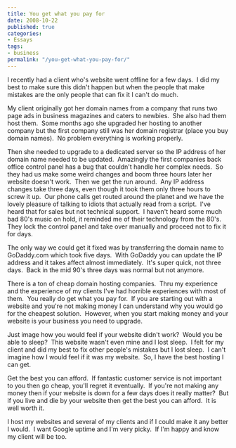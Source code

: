 ```yaml
---
title: You get what you pay for
date: 2008-10-22
published: true
categories:
- Essays
tags:
- business
permalink: "/you-get-what-you-pay-for/"
---
```

I recently had a client who's website went offline for a few days.  I did my best to make sure this didn't happen but when the people that make mistakes are the only people that can fix it I can't do much.

My client originally got her domain names from a company that runs two page ads in business magazines and caters to newbies.  She also had them host them.  Some months ago she upgraded her hosting to another company but the first company still was her domain registrar (place you buy domain names).  No problem everything is working properly.

Then she needed to upgrade to a dedicated server so the IP address of her domain name needed to be updated.  Amazingly the first companies back office control panel has a bug that couldn't handle her complex needs.  So they had us make some weird changes and boom three hours later her website doesn't work.  Then we get the run around.  Any IP address changes take three days, even though it took them only three hours to screw it up.  Our phone calls get routed around the planet and we have the lovely pleasure of talking to idiots that actually read from a script.  I've heard that for sales but not technical support.  I haven't heard some much bad 80's music on hold, it reminded me of their technology from the 80's.  They lock the control panel and take over manually and proceed not to fix it for days.

The only way we could get it fixed was by transferring the domain name to GoDaddy.com which took five days.  With GoDaddy you can update the IP address and it takes affect almost immediately.  It's super quick, not three days.  Back in the mid 90's three days was normal but not anymore.

There is a ton of cheap domain hosting companies.  Thru my experience and the experience of my clients I've had horrible experiences with most of them.  You really do get what you pay for.  If you are starting out with a website and you're not making money I can understand why you would go for the cheapest solution.  However, when you start making money and your website is your business you need to upgrade.

Just image how you would feel if your website didn't work?  Would you be able to sleep?  This website wasn't even mine and I lost sleep.  I felt for my client and did my best to fix other people's mistakes but I lost sleep.  I can't imagine how I would feel if it was my website.  So, I have the best hosting I can get.

Get the best you can afford.  If fantastic customer service is not important to you then go cheap, you'll regret it eventually.  If you're not making any money then if your website is down for a few days does it really matter?  But if you live and die by your website then get the best you can afford.  It is well worth it.

I host my websites and several of my clients and if I could make it any better I would.  I want Google uptime and I'm very picky.  If I'm happy and know my client will be too.